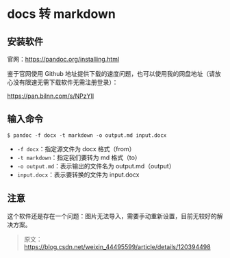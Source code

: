 <!--
 * @Author: wuhaoyuan
 * @Date: 2022-09-14 12:40:21
 * @LastEditTime: 2022-09-14 12:41:31
 * @LastEditors: wuhaoyuan
 * @Description:
 * @FilePath: /blog/其他/docs转markdown.md
-->

# docs 转 markdown

## 安装软件

官网：https://pandoc.org/installing.html

鉴于官网使用 Github 地址提供下载的速度问题，也可以使用我的网盘地址（请放心没有限速无需下载软件无需注册登录）：

https://pan.bilnn.com/s/NPzYIl

## 输入命令

```shell
$ pandoc -f docx -t markdown -o output.md input.docx
```

- `-f docx`：指定源文件为 docx 格式（from）
- `-t markdown`：指定我们要转为 md 格式（to）
- `-o output.md`：表示输出的文件名为 output.md（output）
- `input.docx`：表示要转换的文件为 input.docx

## 注意

这个软件还是存在一个问题：图片无法导入，需要手动重新设置，目前无较好的解决方案。

> 原文：https://blog.csdn.net/weixin_44495599/article/details/120394498
